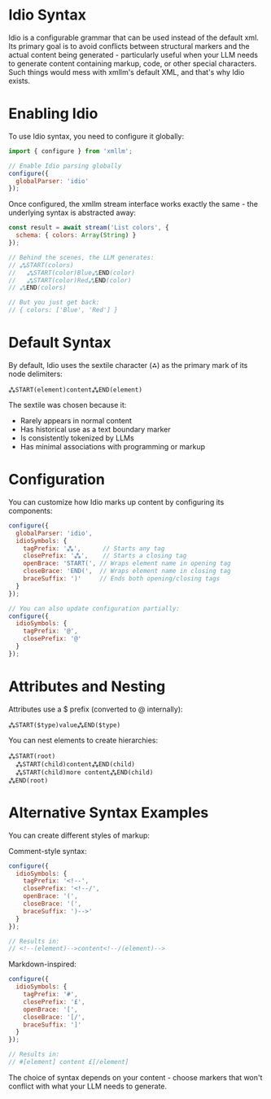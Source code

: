 # Idio Syntax

Idio is a configurable grammar that can be used instead of the default xml. Its primary goal is to avoid conflicts between structural markers and the actual content being generated - particularly useful when your LLM needs to generate content containing markup, code, or other special characters. Such things would mess with xmllm's default XML, and that's why Idio exists.

# Enabling Idio

To use Idio syntax, you need to configure it globally:

```javascript
import { configure } from 'xmllm';

// Enable Idio parsing globally
configure({
  globalParser: 'idio'
});
```

Once configured, the xmllm stream interface works exactly the same - the underlying syntax is abstracted away:

```javascript
const result = await stream('List colors', {
  schema: { colors: Array(String) }
});

// Behind the scenes, the LLM generates:
// ⁂START(colors)
//   ⁂START(color)Blue⁂END(color)
//   ⁂START(color)Red⁂END(color)
// ⁂END(colors)

// But you just get back:
// { colors: ['Blue', 'Red'] }
```

# Default Syntax

By default, Idio uses the sextile character (⁂) as the primary mark of its node delimiters:

```
⁂START(element)content⁂END(element)
```

The sextile was chosen because it:
- Rarely appears in normal content
- Has historical use as a text boundary marker
- Is consistently tokenized by LLMs
- Has minimal associations with programming or markup

# Configuration

You can customize how Idio marks up content by configuring its components:

```javascript
configure({
  globalParser: 'idio',
  idioSymbols: {
    tagPrefix: '⁂',      // Starts any tag
    closePrefix: '⁂',    // Starts a closing tag
    openBrace: 'START(', // Wraps element name in opening tag
    closeBrace: 'END(',  // Wraps element name in closing tag 
    braceSuffix: ')'     // Ends both opening/closing tags
  }
});

// You can also update configuration partially:
configure({
  idioSymbols: {
    tagPrefix: '@',
    closePrefix: '@'
  }
});
```

# Attributes and Nesting

Attributes use a $ prefix (converted to @ internally):
```
⁂START($type)value⁂END($type)
```

You can nest elements to create hierarchies:
```
⁂START(root)
  ⁂START(child)content⁂END(child)
  ⁂START(child)more content⁂END(child)
⁂END(root)
```

# Alternative Syntax Examples

You can create different styles of markup:

Comment-style syntax:
```javascript
configure({
  idioSymbols: {
    tagPrefix: '<!--',
    closePrefix: '<!--/',
    openBrace: '(',
    closeBrace: '(',
    braceSuffix: ')-->'
  }
});

// Results in:
// <!--(element)-->content<!--/(element)-->
```

Markdown-inspired:
```javascript
configure({
  idioSymbols: {
    tagPrefix: '#',
    closePrefix: '£',
    openBrace: '[',
    closeBrace: '[/',
    braceSuffix: ']'
  }
});

// Results in:
// #[element] content £[/element]
```

The choice of syntax depends on your content - choose markers that won't conflict with what your LLM needs to generate. 